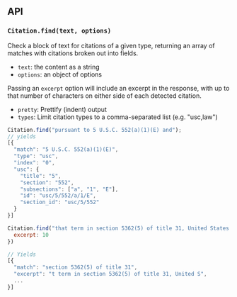 ## API

### `Citation.find(text, options)`

Check a block of text for citations of a given type, returning an array of
matches with citations broken out into fields.

* `text`: the content as a string
* `options`: an object of options

Passing an `excerpt` option will include an excerpt in the
response, with up to that number of characters on either side of
each detected citation.

* `pretty`: Prettify (indent) output
* `types`: Limit citation types to a comma-separated list (e.g. "usc,law")

```javascript
Citation.find("pursuant to 5 U.S.C. 552(a)(1)(E) and");
// yields
[{
  "match": "5 U.S.C. 552(a)(1)(E)",
  "type": "usc",
  "index": "0",
  "usc": {
    "title": "5",
    "section": "552",
    "subsections": ["a", "1", "E"],
    "id": "usc/5/552/a/1/E",
    "section_id": "usc/5/552"
  }
}]

Citation.find("that term in section 5362(5) of title 31, United States Code.", {
  excerpt: 10
})

// Yields
[{
  "match": "section 5362(5) of title 31",
  "excerpt": "t term in section 5362(5) of title 31, United S",
  ...
}]
```
